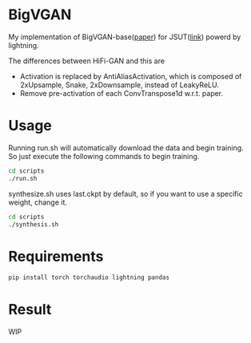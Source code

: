 # BigVGAN

My implementation of BigVGAN-base([paper](https://arxiv.org/abs/2206.04658)) for JSUT([link](https://sites.google.com/site/shinnosuketakamichi/publication/jsut)) powerd by lightning.


The differences between HiFi-GAN and this are
- Activation is replaced by AntiAliasActivation, which is composed of 2xUpsample, Snake, 2xDownsample, instead of LeakyReLU.
- Remove pre-activation of each ConvTranspose1d w.r.t. paper.

# Usage
Running run.sh will automatically download the data and begin training.  
So just execute the following commands to begin training.

```sh
cd scripts
./run.sh
```

synthesize.sh uses last.ckpt by default, so if you want to use a specific weight, change it.

```sh
cd scripts
./synthesis.sh
```

# Requirements

```sh
pip install torch torchaudio lightning pandas
```

# Result
WIP

